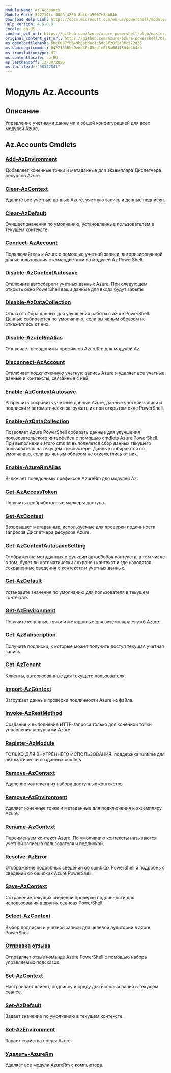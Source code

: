 ```yaml
---
Module Name: Az.Accounts
Module Guid: 342714fc-4009-4863-8afb-a9067e3db04b
Download Help Link: https://docs.microsoft.com/en-us/powershell/module/az.accounts
Help Version: 4.6.0.0
Locale: en-US
content_git_url: https://github.com/Azure/azure-powershell/blob/master/src/Accounts/Accounts/help/Az.Accounts.md
original_content_git_url: https://github.com/Azure/azure-powershell/blob/master/src/Accounts/Accounts/help/Az.Accounts.md
ms.openlocfilehash: 6be8097fb649b6ebdec1c6dc5f28f2a06c572d35
ms.sourcegitcommit: 04221336bc9eed46c05ed1e828a6811534d4b4ab
ms.translationtype: MT
ms.contentlocale: ru-RU
ms.lasthandoff: 12/08/2020
ms.locfileid: "98327841"
---
```

# Модуль Az.Accounts
## Описание
Управление учетными данными и общей конфигурацией для всех модулей Azure.

## Az.Accounts Cmdlets
### [Add-AzEnvironment](Add-AzEnvironment.md)
Добавляет конечные точки и метаданные для экземпляра Диспетчера ресурсов Azure.

### [Clear-AzContext](Clear-AzContext.md)
Удалите все учетные данные Azure, учетную запись и данные подписки.

### [Clear-AzDefault](Clear-AzDefault.md)
Очищает значения по умолчанию, установленные пользователем в текущем контексте.

### [Connect-AzAccount](Connect-AzAccount.md)
Подключайтесь к Azure с помощью учетной записи, авторизированной для использования с командлетами из модулей Az PowerShell.

### [Disable-AzContextAutosave](Disable-AzContextAutosave.md)
Отключите автосбереги учетных данных Azure.  При следующем открыть окно PowerShell ваши данные для входа будут забыты

### [Disable-AzDataCollection](Disable-AzDataCollection.md)
Отказ от сбора данных для улучшения работы с azure PowerShell. Данные собираются по умолчанию, если вы явным образом не откажетлись от них.

### [Disable-AzureRmAlias](Disable-AzureRmAlias.md)
Отключает псевдонимы префиксов AzureRm для модулей Az.

### [Disconnect-AzAccount](Disconnect-AzAccount.md)
Отключает подключенную учетную запись Azure и удаляет все учетные данные и контексты, связанные с ней.

### [Enable-AzContextAutosave](Enable-AzContextAutosave.md)
Разрешить сохранить учетные данные Azure, данные учетной записи и подписки и автоматически загружать их при открытом окне PowerShell. 

### [Enable-AzDataCollection](Enable-AzDataCollection.md)
Позволяет Azure PowerShell собирать данные для улучшения пользовательского интерфейса с помощью cmdlets Azure PowerShell. При выполнении этого cmdlet выполняется сбор данных текущего пользователя на текущем компьютере. Данные собираются по умолчанию, если вы явным образом не откажетлись от них.

### [Enable-AzureRmAlias](Enable-AzureRmAlias.md)
Включает псевдонимы префиксов AzureRm для модулей Az.

### [Get-AzAccessToken](Get-AzAccessToken.md)
Получить необработанные маркеры доступа.

### [Get-AzContext](Get-AzContext.md)
Возвращает метаданные, используемые для проверки подлинности запросов Диспетчера ресурсов Azure.

### [Get-AzContextAutosaveSetting](Get-AzContextAutosaveSetting.md)
Отображение метаданных о функции автосбобоя контекста, в том числе о том, будет ли автоматически сохранен контекст и где находятся сохраненные сведения о контексте и учетных данных.

### [Get-AzDefault](Get-AzDefault.md)
Установите значения по умолчанию для пользователя в текущем контексте.

### [Get-AzEnvironment](Get-AzEnvironment.md)
Получите конечные точки и метаданные для экземпляра служб Azure.

### [Get-AzSubscription](Get-AzSubscription.md)
Получите подписки, к которые может получить доступ текущая учетная запись.

### [Get-AzTenant](Get-AzTenant.md)
Клиенты, авторизованные для текущего пользователя.

### [Import-AzContext](Import-AzContext.md)
Загружает данные проверки подлинности Azure из файла.

### [Invoke-AzRestMethod](Invoke-AzRestMethod.md)
Создание и выполнение HTTP-запроса только для конечной точки управления ресурсами Azure

### [Register-AzModule](Register-AzModule.md)
ТОЛЬКО ДЛЯ ВНУТРЕННЕГО ИСПОЛЬЗОВАНИЯ: поддержка runtime для автоматически созданных cmdlets

### [Remove-AzContext](Remove-AzContext.md)
Удаление контекста из набора доступных контекстов

### [Remove-AzEnvironment](Remove-AzEnvironment.md)
Удаляет конечные точки и метаданные для подключения к экземпляру Azure.

### [Rename-AzContext](Rename-AzContext.md)
Переименуем контекст Azure.  По умолчанию контексты называются учетной записью пользователя и подпиской.

### [Resolve-AzError](Resolve-AzError.md)
Отображение подробных сведений об ошибках PowerShell и подробных сведений об ошибках Azure PowerShell.

### [Save-AzContext](Save-AzContext.md)
Сохранение текущих сведений проверки подлинности для использования в других сеансах PowerShell.

### [Select-AzContext](Select-AzContext.md)
Выбор подписки и учетной записи для целевой аудитории в azure PowerShell

### [Отправка отзыва](Send-Feedback.md)
Отправляет отзыв команде Azure PowerShell с помощью набора управляемых подсказок.

### [Set-AzContext](Set-AzContext.md)
Настраивает клиент, подписку и среду для использования в текущем сеансе.

### [Set-AzDefault](Set-AzDefault.md)
Задает значение по умолчанию в текущем контексте.

### [Set-AzEnvironment](Set-AzEnvironment.md)
Задает свойства среды Azure.

### [Удалить-AzureRm](Uninstall-AzureRm.md)
Удаляет все модули AzureRm с компьютера.

